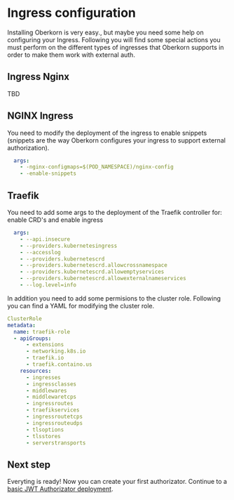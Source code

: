 # Ingress configuration
Installing Oberkorn is very easy., but maybe you need some help on configuring your Ingress. Following you will find some special actions you must perform on the different types of ingresses that Oberkorn supports in order to make them work with external auth.


## Ingress Nginx
TBD


## NGINX Ingress
You need to modify the deployment of the ingress to enable snippets (snippets are the way Oberkorn configures your ingress to support external authorization).

```yaml
  args:
    - -nginx-configmaps=$(POD_NAMESPACE)/nginx-config
    - -enable-snippets
```

## Traefik
You need to add some args to the deployment of the Traefik controller for: enable CRD's and enable ingress

```yaml
  args:
    - --api.insecure
    - --providers.kubernetesingress
    - --accesslog
    - --providers.kubernetescrd
    - --providers.kubernetescrd.allowcrossnamespace
    - --providers.kubernetescrd.allowemptyservices
    - --providers.kubernetescrd.allowexternalnameservices
    - --log.level=info
```

In addition you need to add some permisions to the cluster role. Following you can find a YAML for modifying the cluster role.

```yaml
ClusterRole
metadata:
  name: traefik-role
  - apiGroups:
      - extensions
      - networking.k8s.io
      - traefik.io
      - traefik.containo.us      
    resources:
      - ingresses
      - ingressclasses
      - middlewares
      - middlewaretcps
      - ingressroutes
      - traefikservices
      - ingressroutetcps
      - ingressrouteudps
      - tlsoptions
      - tlsstores
      - serverstransports
```

## Next step
Everyting is ready! Now you can create your first authorizator. Continue to a [basic JWT Authorizator deployment](/scenarios?id=basic-scenario-a-static-html-application).

